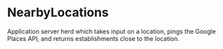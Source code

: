 # NearbyLocations
Application server herd which takes input on a location, pings the Google Places API, and returns establishments close to the location.
